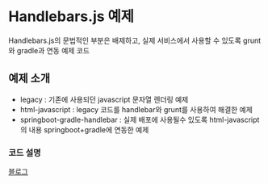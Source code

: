 # Handlebars.js 예제
Handlebars.js의 문법적인 부분은 배제하고, 실제 서비스에서 사용할 수 있도록 grunt와 gradle과 연동 예제 코드

## 예제 소개
* legacy : 기존에 사용되던 javascript 문자열 렌더링 예제
* html-javascript : legacy 코드를 handlebar와 grunt를 사용하여 해결한 예제
* springboot-gradle-handlebar : 실제 배포에 사용될수 있도록 html-javascript의 내용 springboot+gradle에 연동한 예제 

### 코드 설명
[블로그](http://jojoldu.tistory.com/23) 